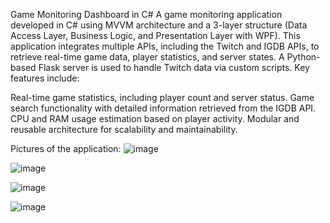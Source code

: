 Game Monitoring Dashboard in C#
A game monitoring application developed in C# using MVVM architecture and a 3-layer structure (Data Access Layer, Business Logic, and Presentation Layer with WPF). This application integrates multiple APIs, including the Twitch and IGDB APIs, to retrieve real-time game data, player statistics, and server states. A Python-based Flask server is used to handle Twitch data via custom scripts. Key features include:

Real-time game statistics, including player count and server status.
Game search functionality with detailed information retrieved from the IGDB API.
CPU and RAM usage estimation based on player activity.
Modular and reusable architecture for scalability and maintainability.

Pictures of the application:
![image](https://github.com/user-attachments/assets/5e78c78c-08e8-4ddf-be5c-c3e59ba6110c)

![image](https://github.com/user-attachments/assets/03e7c44c-5c3c-4d66-8817-1f3f215afea8)

![image](https://github.com/user-attachments/assets/773d0aae-ac85-4fd8-82ab-14584652bca9)

![image](https://github.com/user-attachments/assets/450e2dd1-286e-4365-9cd4-d2718a4461fe)

